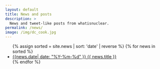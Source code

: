 ```yaml
---
layout: default
title: News and posts
description: >
  News and tweet-like posts from whatisnuclear.
permalink: /news/
image: /img/dc_cook.jpg
---
```


<div class="row">
<div class="col-md-8" markdown="1">

<ul>
{% assign sorted = site.news | sort: 'date' | reverse %}
{% for news in sorted %}
<li><a href="{{news.url}}">{{news.date| date: "%Y-%m-%d" }} {{ news.title }}</a></li>
{% endfor %}
</ul>

</div>
</div>
